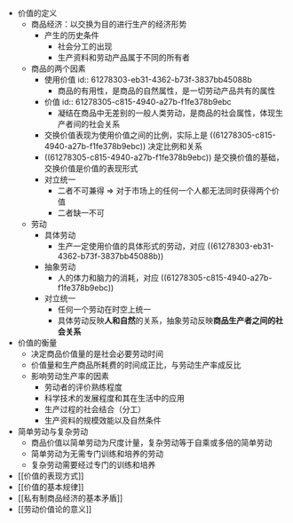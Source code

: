 - 价值的定义
	- 商品经济：以交换为目的进行生产的经济形势
		- 产生的历史条件
			- 社会分工的出现
			- 生产资料和劳动产品属于不同的所有者
	- 商品的两个因素
		- 使用价值
		  id:: 61278303-eb31-4362-b73f-3837bb45088b
			- 商品的有用性，是商品的自然属性，是一切劳动产品共有的属性
		- 价值
		  id:: 61278305-c815-4940-a27b-f1fe378b9ebc
			- 凝结在商品中无差别的一般人类劳动，是商品的社会属性，体现生产者间的社会关系
		- 交换价值表现为使用价值之间的比例，实际上是 ((61278305-c815-4940-a27b-f1fe378b9ebc)) 决定比例和关系
		- ((61278305-c815-4940-a27b-f1fe378b9ebc)) 是交换价值的基础，交换价值是价值的表现形式
		- 对立统一
			- 二者不可兼得 => 对于市场上的任何一个人都无法同时获得两个价值
			- 二者缺一不可
	- 劳动
		- 具体劳动
			- 生产一定使用价值的具体形式的劳动，对应 ((61278303-eb31-4362-b73f-3837bb45088b))
		- 抽象劳动
			- 人的体力和脑力的消耗，对应 ((61278305-c815-4940-a27b-f1fe378b9ebc))
		- 对立统一
			- 任何一个劳动在时空上统一
			- 具体劳动反映**人和自然**的关系，抽象劳动反映**商品生产者之间的社会关系**
- 价值的衡量
	- 决定商品价值量的是社会必要劳动时间
	- 价值量和生产商品所耗费的时间成正比，与劳动生产率成反比
	- 影响劳动生产率的因素
		- 劳动者的评价熟练程度
		- 科学技术的发展程度和其在生活中的应用
		- 生产过程的社会结合（分工）
		- 生产资料的规模效能以及自然条件
- 简单劳动与复杂劳动
	- 商品价值以简单劳动为尺度计量，复杂劳动等于自乘或多倍的简单劳动
	- 简单劳动为无需专门训练和培养的劳动
	- 复杂劳动需要经过专门的训练和培养
- [[价值的表现方式]]
- [[价值的基本规律]]
- [[私有制商品经济的基本矛盾]]
- [[劳动价值论的意义]]